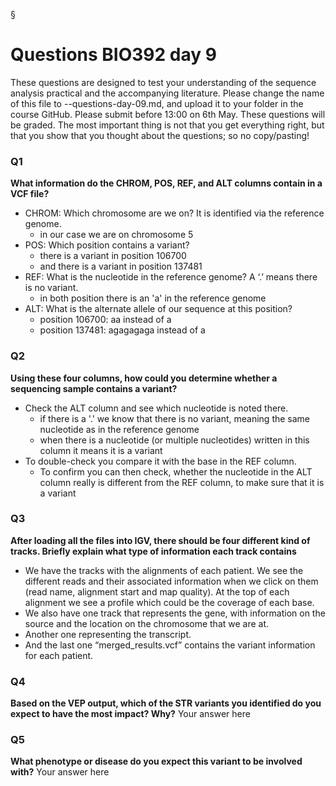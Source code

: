 §
# Questions BIO392 day 9
These questions are designed to test your understanding of the sequence analysis practical and the accompanying literature. Please change the name of this file to <First letter>-<Last name>-questions-day-09.md, and upload it to your folder in the course GitHub. Please submit before 13:00 on 6th May.
These questions will be graded. The most important thing is not that you get everything right, but that you show that you thought about the questions; so no copy/pasting!

### Q1
**What information do the CHROM, POS, REF, and ALT columns contain in a VCF file?**
* CHROM: Which chromosome are we on? It is identified via the reference genome.
  - in our case we are on chromosome 5
* POS: Which position contains a variant?
  - there is a variant in position 106700
  - and there is a variant in position 137481
* REF: What is the nucleotide in the reference genome? A ‘.’ means there is no variant.
  - in both position there is an 'a' in the reference genome
* ALT: What is the alternate allele of our sequence at this position? 
  - position 106700: aa instead of a
  - position 137481: agagagaga instead of a


### Q2
**Using these four columns, how could you determine whether a sequencing sample contains a variant?**
* Check the ALT column and see which nucleotide is noted there.
  - if there is a '.' we know that there is no variant, meaning the same nucleotide as in the reference genome
  - when there is a nucleotide (or multiple nucleotides) written in this column it means it is a variant
* To double-check you compare it with the base in the REF column.
  - To confirm you can then check, whether the nucleotide in the ALT column really is different from the REF column, to make     sure that it is a variant

### Q3
**After loading all the files into IGV, there should be four different kind of tracks. Briefly explain what type of information each track contains**
* We have the tracks with the alignments of each patient. We see the different reads and their associated information when we click on them (read name, alignment start and map quality). At the top of each alignment we see a profile which could be the coverage of each base.
* We also have one track that represents the gene, with information on the source and the location on the chromosome that we are at. 
* Another one representing the transcript.
* And the last one “merged_results.vcf” contains the variant information for each patient.  

### Q4
**Based on the VEP output, which of the STR variants you identified do you expect to have the most impact? Why?**
Your answer here

### Q5
**What phenotype or disease do you expect this variant to be involved with?**
Your answer here
